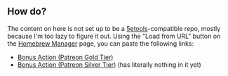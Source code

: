 ## How do?

The content on here is not set up to be a [5etools](https://5e.tools/)-compatible repo, mostly because I'm too lazy to figure it out. Using the "Load from URL" button on the [Homebrew Manager](https://5e.tools/managebrew.html) page, you can paste the following links:

* [Bonus Action (Patreon Gold Tier)](https://raw.githubusercontent.com/EmberHeartshine/5erepo/master/collections/Bonus%20Action%3B%20Patreon%20Gold%20Tier.json)
* [Bonus Action (Patreon Silver Tier)](https://raw.githubusercontent.com/EmberHeartshine/5erepo/master/collections/Bonus%20Action%3B%20Patreon%20Silver%20Tier.json) (has literally nothing in it yet)
